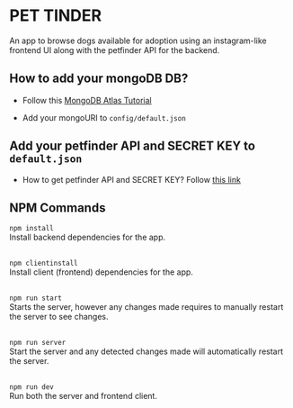 # PET TINDER

An app to browse dogs available for adoption using an instagram-like frontend UI along with the petfinder API for the backend.

## How to add your mongoDB DB?

-   Follow this [MongoDB Atlas Tutorial](https://www.freecodecamp.org/news/get-started-with-mongodb-atlas/)

-   Add your mongoURI to `config/default.json`

## Add your petfinder API and SECRET KEY to `default.json`

-   How to get petfinder API and SECRET KEY? Follow [this link](https://www.petfinder.com/developers/)

## NPM Commands

<code>npm install</code><br/>
Install backend dependencies for the app.
<br/><br/>

<code>npm clientinstall</code><br/>
Install client (frontend) dependencies for the app.
<br/><br/>

<code>npm run start</code><br/>
Starts the server, however any changes made requires to manually restart the server to see changes.
<br/><br/>

<code>npm run server</code><br/>
Start the server and any detected changes made will automatically restart the server.
<br/><br/>

<code>npm run dev</code><br/>
Run both the server and frontend client.
<br/><br/>
